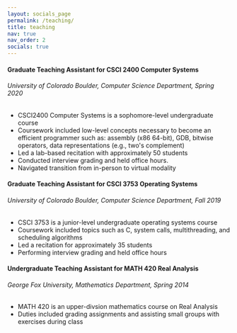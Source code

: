 ```yaml
---
layout: socials_page
permalink: /teaching/
title: teaching
nav: true
nav_order: 2
socials: true
---
```



#### Graduate Teaching Assistant for CSCI 2400 Computer Systems
###### University of Colorado Boulder, Computer Science Department, Spring 2020

* CSCI2400 Computer Systems is a sophomore-level undergraduate course
* Coursework included low-level concepts necessary to become an efficient programmer such as: assembly (x86 64-bit), GDB, bitwise operators, data representations (e.g., two's complement)
* Led a lab-based recitation with approximately 50 students
* Conducted interview grading and held office hours. 
* Navigated transition from in-person to virtual modality

#### Graduate Teaching Assistant for CSCI 3753 Operating Systems
###### University of Colorado Boulder, Computer Science Department, Fall 2019

* CSCI 3753 is a junior-level undergraduate operating systems course
* Coursework included topics such as C, system calls, multithreading, and scheduling algorithms
* Led a recitation for approximately 35 students
* Performing interview grading and held office hours

#### Undergraduate Teaching Assistant for MATH 420 Real Analysis
###### George Fox University, Mathematics Department, Spring 2014

* MATH 420 is an upper-divsion mathematics course on Real Analysis
* Duties included grading assignments and assisting small groups with exercises during class


